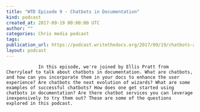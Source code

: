 ```yaml
---
title: "WTD Episode 9 - Chatbots in Documentation"
kind: podcast
created_at: 2017-09-19 00:00:00 UTC
author: ""
categories: Chris media podcast
tags: 
publication_url: https://podcast.writethedocs.org/2017/09/19/chatbots-and-ai-in-documentation/
layout: podcast
---
```


                In this episode, we're joined by Ellis Pratt from Cherryleaf to talk about chatbots in documentation. What are chatbots, and how can you incorporate them in your docs to enhance the user experience? Are chatbots the next evolution of wizards? What are some examples of successful chatbots? How does one get started using chatbots in documentation? Are there chatbot services you can leverage inexpensively to try them out? These are some of the questions explored in this podcast.
            